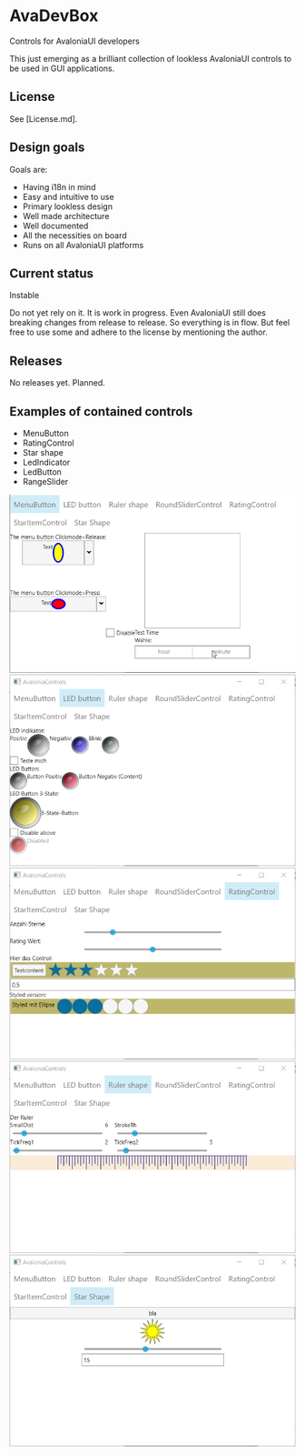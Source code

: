 # AvaDevBox
Controls for AvaloniaUI developers

This just emerging as a brilliant collection of lookless AvaloniaUI controls
to be used in GUI applications. 

## License
See [License.md].

## Design goals

Goals are:
* Having i18n in mind
* Easy and intuitive to use
* Primary lookless design
* Well made architecture
* Well documented
* All the necessities on  board
* Runs on all AvaloniaUI platforms

## Current status
Instable

Do not yet rely on it. It is work in progress. Even AvaloniaUI still does breaking changes from release
to release. So everything is in flow. But feel free to use some and adhere to the license by mentioning
the author.

## Releases

No releases yet. Planned.

## Examples of contained controls

* MenuButton
* RatingControl
* Star shape
* LedIndicator
* LedButton
* RangeSlider

![](img/MenuButton.png)
![](img/LedButton.png)
![](img/RatingControl.png)
![](img/RulerShape.png)
![](img/StarShape.png)
